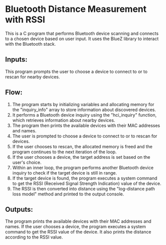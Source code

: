 # Bluetooth Distance Measurement with RSSI

This is a C program that performs Bluetooth device scanning and connects to a chosen device based on user input. It uses the BlueZ library to interact with the Bluetooth stack.

## Inputs:
This program prompts the user to choose a device to connect to or to rescan for nearby devices.

## Flow:
1. The program starts by initializing variables and allocating memory for the "inquiry_info" array to store information about discovered devices.
2. It performs a Bluetooth device inquiry using the "hci_inquiry" function, which retrieves information about nearby devices.
3. The program then prints the available devices with their MAC addresses and names.
4. The user is prompted to choose a device to connect to or to rescan for devices.
5. If the user chooses to rescan, the allocated memory is freed and the program continues to the next iteration of the loop.
6. If the user chooses a device, the target address is set based on the user's choice.
7. Within an inner loop, the program performs another Bluetooth device inquiry to check if the target device is still in range.
8. If the target device is found, the program executes a system command to get the RSSI (Received Signal Strength Indication) value of the device.
9. The RSSI is then converted into distance using the "log-distance path loss model" method and printed to the output console.

## Outputs:
The program prints the available devices with their MAC addresses and names. If the user chooses a device, the program executes a system command to get the RSSI value of the device. It also prints the distance according to the RSSI value.
